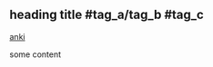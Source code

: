 ## heading title #tag_a/tag_b #tag_c

[anki](mdankibridge://notes/?id=1743032558208&mod=1643032558)

some content
